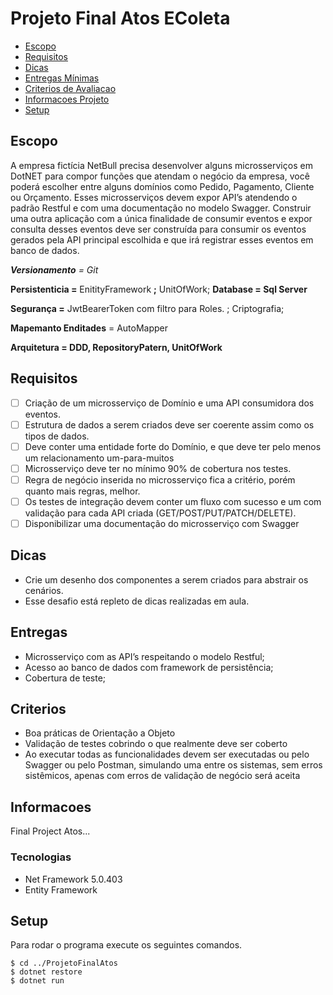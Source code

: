 # Projeto Final Atos EColeta #

* [Escopo](#escopo)
* [Requisitos](#requisitos)
* [Dicas](#dicas)
* [Entregas Mínimas](#entregas)
* [Criterios de Avaliacao](#criterios)
* [Informacoes Projeto](#informacoes)
* [Setup](#setup)

## Escopo

A empresa fictícia NetBull precisa desenvolver alguns microsserviços em DotNET
para compor funções que atendam o negócio da empresa, você poderá escolher entre
alguns domínios como Pedido, Pagamento, Cliente ou Orçamento.
Esses microsserviços devem expor API’s atendendo o padrão Restful e com uma documentação no modelo
Swagger.
Construir uma outra aplicação com a única finalidade de consumir eventos e
expor consulta desses eventos deve ser construída para consumir os eventos gerados
pela API principal escolhida e que irá registrar esses eventos em banco de dados.



***Versionamento** = Git*

**Persistenticia =** EnitityFramework **;** UnitOfWork;
**Database = Sql Server**

**Segurança =** JwtBearerToken com filtro para Roles. ; Criptografia;

**Mapemanto Enditades** = AutoMapper

**Arquitetura = DDD, RepositoryPatern, UnitOfWork**


## Requisitos

* [ ] Criação de um microsserviço de Domínio e uma API consumidora dos eventos.
* [ ] Estrutura de dados a serem criados deve ser coerente assim como os tipos de dados.
* [ ] Deve conter uma entidade forte do Domínio, e que deve ter pelo menos um relacionamento um-para-muitos
* [ ] Microsserviço deve ter no mínimo 90% de cobertura nos testes.
* [ ] Regra de negócio inserida no microsserviço fica a critério, porém quanto mais regras, melhor.
* [ ] Os testes de integração devem conter um fluxo com sucesso e um com validação para cada API criada (GET/POST/PUT/PATCH/DELETE).
* [ ] Disponibilizar uma documentação do microsserviço com Swagger

## Dicas

* Crie um desenho dos componentes a serem criados para abstrair os cenários.
* Esse desafio está repleto de dicas realizadas em aula.

## Entregas

* Microsserviço com as API’s respeitando o modelo Restful;
* Acesso ao banco de dados com framework de persistência;
* Cobertura de teste;

## Criterios

* Boa práticas de Orientação a Objeto
* Validação de testes cobrindo o que realmente deve ser coberto
* Ao executar todas as funcionalidades devem ser executadas ou pelo Swagger ou pelo Postman, simulando uma  entre os sistemas, sem erros sistêmicos, apenas com erros de validação de negócio será aceita

## Informacoes

Final Project Atos...

### Tecnologias

* Net Framework 5.0.403
* Entity Framework

## Setup

Para rodar o programa execute os seguintes comandos.

```
$ cd ../ProjetoFinalAtos
$ dotnet restore
$ dotnet run 
```
